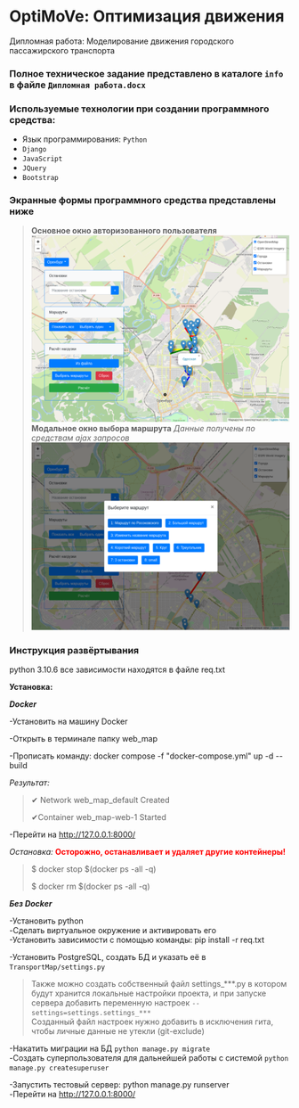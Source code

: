 # OptiMoVe: Оптимизация движения
Дипломная работа: Моделирование движения городского пассажирского транспорта

### Полное техническое задание представлено в каталоге `info` в файле `Дипломная работа.docx`

### Используемые технологии при создании программного средства:
* Язык программирования: `Python`
* `Django`
* `JavaScript`
* `JQuery`
* `Bootstrap`

### Экранные формы программного средства представлены ниже

>**Основное окно авторизованного пользователя**
>![Карта](info/scrin1.png)
>**Модальное окно выбора маршрута**
>*Данные получены по средствам ajax запросов*
>![*Выберите маршрут*](info/scrin2.png)

### Инструкция развёртывания

python 3.10.6
все зависимости находятся в файле req.txt

**Установка:**

***Docker***

-Установить на машину Docker

-Открыть в терминале папку web_map

-Прописать команду: docker compose -f "docker-compose.yml" up -d --build

*Результат:*

>✔ Network web_map_default Created
>
>✔Container web_map-web-1 Started

-Перейти на http://127.0.0.1:8000/

*Остановка:* **<span style="color:red">Осторожно, останавливает и удаляет другие контейнеры!</span>**

>\$ docker stop $(docker ps -all -q)
>
>\$ docker rm $(docker ps -all -q)

***Без Docker***

-Установить python  
-Сделать виртуальное окружение и активировать его  
-Установить зависимости с помощью команды: pip install -r req.txt

-Установить PostgreSQL, создать БД и указать её в `TransportMap/settings.py`
> Также можно создать собственный файл settings_***.py в котором будут хранится локальные настройки проекта,
и при запуске сервера добавить переменную настроек `--settings=settings.settings_***`  
Созданный файл настроек нужно добавить в исключения гита, чтобы личные данные не утекли (git-exclude)

-Накатить миграции на БД `python manage.py migrate`  
-Создать суперпользователя для дальнейшей работы с системой `python manage.py createsuperuser`

-Запустить тестовый сервер: python manage.py runserver  
-Перейти на http://127.0.0.1:8000/

<!-- TODO



 -->
